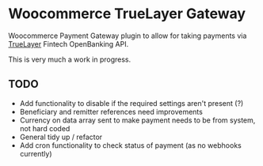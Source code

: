 # Woocommerce TrueLayer Gateway

Woocommerce Payment Gateway plugin to allow for taking payments via [TrueLayer](https://truelayer.com/) Fintech OpenBanking API.

This is very much a work in progress.

## TODO

*   Add functionality to disable if the required settings aren't present (?)
*   Beneficiary and remitter references need improvements
*   Currency on data array sent to make payment needs to be from system, not hard coded
*   General tidy up / refactor
*   Add cron functionality to check status of payment (as no webhooks currently)